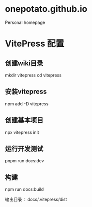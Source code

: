 # onepotato.github.io
Personal homepage





# VitePress 配置

## 创建wiki目录
mkdir vitepress
cd vitepress

## 安装vitepress
npm add -D vitepress

## 创建基本项目
npx vitepress init

## 运行开发测试
pnpm run docs:dev

## 构建
npm run docs:build

输出目录： docs/.vitepress/dist